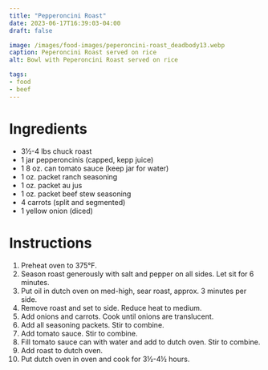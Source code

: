 ```yaml
---
title: "Pepperoncini Roast"
date: 2023-06-17T16:39:03-04:00
draft: false

image: /images/food-images/peperoncini-roast_deadbody13.webp
caption: Peperoncini Roast served on rice
alt: Bowl with Peperoncini Roast served on rice

tags:
- food
- beef
---
```


# Ingredients
- 3&frac12;-4 lbs chuck roast
- 1 jar pepperoncinis (capped, kepp juice)
- 1 8 oz. can tomato sauce (keep jar for water)
- 1 oz. packet ranch seasoning
- 1 oz. packet au jus
- 1 oz. packet beef stew seasoning
- 4 carrots (split and segmented)
- 1 yellow onion (diced)

# Instructions
1. Preheat oven to 375&deg;F.
1. Season roast generously with salt and pepper on all sides. Let sit for 6 minutes.
1. Put oil in dutch oven on med-high, sear roast, approx. 3 minutes per side.
1. Remove roast and set to side. Reduce heat to medium.
1. Add onions and carrots. Cook until onions are translucent.
1. Add all seasoning packets. Stir to combine.
1. Add tomato sauce. Stir to combine.
1. Fill tomato sauce can with water and add to dutch oven. Stir to combine.
1. Add roast to dutch oven.
1. Put dutch oven in oven and cook for 3&frac12;-4&frac12; hours.
